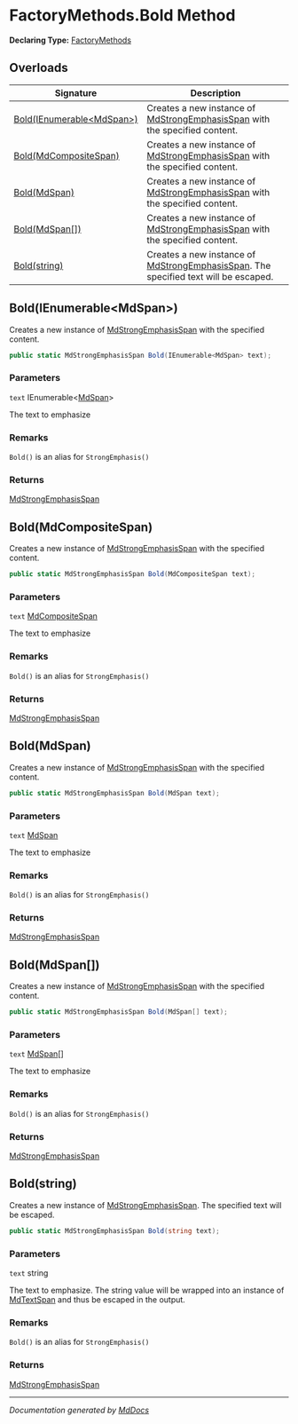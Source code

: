# FactoryMethods.Bold Method

**Declaring Type:** [FactoryMethods](../index.md)

## Overloads

| Signature                                             | Description                                                                                                                |
| ----------------------------------------------------- | -------------------------------------------------------------------------------------------------------------------------- |
| [Bold(IEnumerable\<MdSpan\>)](#boldienumerablemdspan) | Creates a new instance of [MdStrongEmphasisSpan](../../MdStrongEmphasisSpan/index.md) with the specified content.          |
| [Bold(MdCompositeSpan)](#boldmdcompositespan)         | Creates a new instance of [MdStrongEmphasisSpan](../../MdStrongEmphasisSpan/index.md) with the specified content.          |
| [Bold(MdSpan)](#boldmdspan)                           | Creates a new instance of [MdStrongEmphasisSpan](../../MdStrongEmphasisSpan/index.md) with the specified content.          |
| [Bold(MdSpan\[\])](#boldmdspan)                       | Creates a new instance of [MdStrongEmphasisSpan](../../MdStrongEmphasisSpan/index.md) with the specified content.          |
| [Bold(string)](#boldstring)                           | Creates a new instance of [MdStrongEmphasisSpan](../../MdStrongEmphasisSpan/index.md). The specified text will be escaped. |

## Bold(IEnumerable\<MdSpan\>)

Creates a new instance of [MdStrongEmphasisSpan](../../MdStrongEmphasisSpan/index.md) with the specified content.

```csharp
public static MdStrongEmphasisSpan Bold(IEnumerable<MdSpan> text);
```

### Parameters

`text`  IEnumerable\<[MdSpan](../../MdSpan/index.md)\>

The text to emphasize

### Remarks

`Bold()` is an alias for `StrongEmphasis()`

### Returns

[MdStrongEmphasisSpan](../../MdStrongEmphasisSpan/index.md)

## Bold(MdCompositeSpan)

Creates a new instance of [MdStrongEmphasisSpan](../../MdStrongEmphasisSpan/index.md) with the specified content.

```csharp
public static MdStrongEmphasisSpan Bold(MdCompositeSpan text);
```

### Parameters

`text`  [MdCompositeSpan](../../MdCompositeSpan/index.md)

The text to emphasize

### Remarks

`Bold()` is an alias for `StrongEmphasis()`

### Returns

[MdStrongEmphasisSpan](../../MdStrongEmphasisSpan/index.md)

## Bold(MdSpan)

Creates a new instance of [MdStrongEmphasisSpan](../../MdStrongEmphasisSpan/index.md) with the specified content.

```csharp
public static MdStrongEmphasisSpan Bold(MdSpan text);
```

### Parameters

`text`  [MdSpan](../../MdSpan/index.md)

The text to emphasize

### Remarks

`Bold()` is an alias for `StrongEmphasis()`

### Returns

[MdStrongEmphasisSpan](../../MdStrongEmphasisSpan/index.md)

## Bold(MdSpan\[\])

Creates a new instance of [MdStrongEmphasisSpan](../../MdStrongEmphasisSpan/index.md) with the specified content.

```csharp
public static MdStrongEmphasisSpan Bold(MdSpan[] text);
```

### Parameters

`text`  [MdSpan](../../MdSpan/index.md)\[\]

The text to emphasize

### Remarks

`Bold()` is an alias for `StrongEmphasis()`

### Returns

[MdStrongEmphasisSpan](../../MdStrongEmphasisSpan/index.md)

## Bold(string)

Creates a new instance of [MdStrongEmphasisSpan](../../MdStrongEmphasisSpan/index.md). The specified text will be escaped.

```csharp
public static MdStrongEmphasisSpan Bold(string text);
```

### Parameters

`text`  string

The text to emphasize.  The string value will be wrapped into an instance of [MdTextSpan](../../MdTextSpan/index.md) and thus be escaped in the output.

### Remarks

`Bold()` is an alias for `StrongEmphasis()`

### Returns

[MdStrongEmphasisSpan](../../MdStrongEmphasisSpan/index.md)

___

*Documentation generated by [MdDocs](https://github.com/ap0llo/mddocs)*
